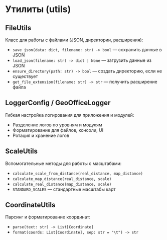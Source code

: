 # Утилиты (utils)

## FileUtils
Класс для работы с файлами (JSON, директории, расширения):
- `save_json(data: dict, filename: str) -> bool` — сохранить данные в JSON
- `load_json(filename: str) -> dict | None` — загрузить данные из JSON
- `ensure_directory(path: str) -> bool` — создать директорию, если не существует
- `get_file_extension(filename: str) -> str` — получить расширение файла

## LoggerConfig / GeoOfficeLogger
Гибкая настройка логирования для приложения и модулей:
- Разделение логов по уровням и модулям
- Форматирование для файлов, консоли, UI
- Ротация и хранение логов

## ScaleUtils
Вспомогательные методы для работы с масштабами:
- `calculate_scale_from_distance(real_distance, map_distance)`
- `calculate_map_distance(real_distance, scale)`
- `calculate_real_distance(map_distance, scale)`
- `STANDARD_SCALES` — стандартные масштабы карт

## CoordinateUtils
Парсинг и форматирование координат:
- `parse(text: str) -> List[Coordinate]`
- `format(coords: List[Coordinate], sep: str = "\t") -> str` 